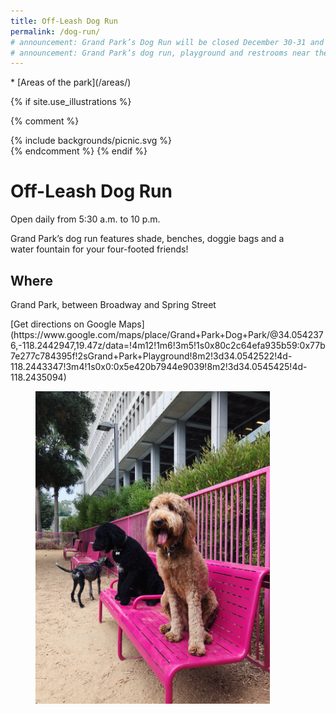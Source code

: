 ```yaml
---
title: Off-Leash Dog Run
permalink: /dog-run/
# announcement: Grand Park’s Dog Run will be closed December 30-31 and the morning of January 1, for the [N.Y.E.L.A.](https://grandparkla.org/event/new-years-eve-la/) event. It will reopen at 2pm on January 1. Deepest apologies for the inconvenience.
# announcement: Grand Park’s dog run, playground and restrooms near the Event Lawn (by Spring St.) will be closed at 2 pm on **Saturday, June 1st** for the [Paradise in the Park](/events/2019/06/01/paridise-in-the-park/) event. All amenities reopen on Sunday, June 2nd by 8 am.
---
```


<nav markdown="1">
* [Areas of the park](/areas/)
</nav>

{% if site.use_illustrations %}
<style>
.illustration {
  grid-column: -3/-1;
  grid-row: 1/8;
}
.illustration svg {
  height: 15vmax;
  width: auto;
}
main h1,
main h1 + p,
main h1 + p + p,
main h1 + p + p + h2 + p {
  grid-column-end: -3;
}
main > nav:first-child {
  grid-row-start: 1;
}
main > h1 + nav {
    grid-column: 3/-3;
}

main figure:last-of-type {
  width: calc(100vw - 3em);
  height: calc(100vw - 3em);
  border-radius: 50%;
}
main figure:last-of-type img {
  display: block;
  width: calc(100vw - 3.75em);
  height: calc(100vw - 3.75em);
  object-fit: cover;
  border-radius: 50%;
  max-width: none;
}
@media (min-width: 60em) {
  main figure:last-of-type {
    width: auto;
    height: auto;
    grid-column: -3/-1;
    grid-row: 3/6;
    justify-self: end;
    align-self: start;
    margin-bottom: 0;
    margin-top: 0;
  }
  main figure:last-of-type img {
    width: 25vw;
    height: 25vw;
  }
}
@media (min-width: 80em) {
  main figure:last-of-type {
    margin-right: 5vw;
    grid-row: 2/6;
  }
  main figure:last-of-type img {
    width: calc(2/8 * 100vw - 3em);
    height: calc(2/8 * 100vw - 3em);
  }
}
</style>

{% comment %}
<div class="illustration">
{% include backgrounds/picnic.svg %}
</div>
{% endcomment %}
{% endif %}

# Off-Leash Dog Run

Open daily from 5:30 a.m. to 10 p.m.

<p style="grid-column-start: 2; max-width: 33em;" markdown="1">
Grand Park’s dog run features shade, benches, doggie bags and a water fountain for your four-footed friends!
</p>

## Where

Grand Park, between Broadway and Spring Street

<p class="action" markdown="1">
[Get directions on Google Maps](https://www.google.com/maps/place/Grand+Park+Dog+Park/@34.0542376,-118.2442947,19.47z/data=!4m12!1m6!3m5!1s0x80c2c64efa935b59:0x77b7e277c784395f!2sGrand+Park+Playground!8m2!3d34.0542522!4d-118.2443347!3m4!1s0x0:0x5e420b7944e9039!8m2!3d34.0545425!4d-118.2435094)
</p>


<figure>
  <img src="/uploads/areas/dog-run.jpg" alt="Dog Run" height="500" />
</figure>
